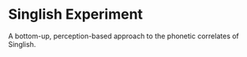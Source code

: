 # Singlish Experiment

A bottom-up, perception-based approach to the phonetic correlates of Singlish.